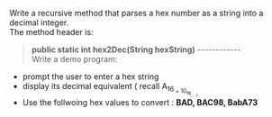 Write a recursive method that parses a hex number as a string into a decimal integer.<br/>
The method header is: <br/>
> **public static int hex2Dec(String hexString)**
------------<br/>
Write a demo program:
- prompt the user to enter a hex string 
- display its decimal equivalent ( recall A<sub>16<sub/> = 10<sub>16<sub/>,....)
- Use the follwoing hex values to convert :
  **BAD, BAC98, BabA73**
